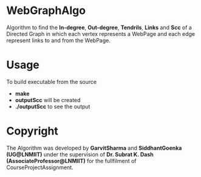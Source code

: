 WebGraphAlgo
============

Algorithm to find the **In-degree**, **Out-degree**, **Tendrils**, **Links** and **Scc** of a Directed Graph in which each vertex represents a WebPage and each edge represent links to and from the WebPage.

Usage
=====

To build executable from the source
- **make**
- **outputScc** will be created 
- **./outputScc** to see the output

Copyright
=========

The Algorithm was developed by **GarvitSharma** and **SiddhantGoenka** **(UG@LNMIIT)** under the supervision of **Dr. Subrat K. Dash** **(AssociateProfessor@LNMIIT)** for the fullfilment of CourseProjectAssignment.
